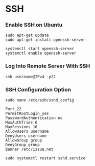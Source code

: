 # SSH

### Enable SSH on Ubuntu

```
sudo apt-get update
sudo apt-get install openssh-server
```

```
systemctl start openssh-server
systemctl enable openssh-server
```

### Log Into Remote Server With SSH

```
ssh username@IPv4 -p22
```

### SSH Configuration Option

```
sudo nano /etc/ssh/sshd_config
```

```
Port 22
PermitRootLogin_yes
PasswordAuthentication no
MaxAuthTries 6 
MaxSessions 10
AllowUsers username
DenyUsers username
AllowGroup group
DenyGroup group 
Banner /etc/issue.net
```

```
sudo systemctl restart sshd.service
```
